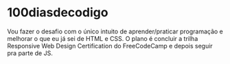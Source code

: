 # 100diasdecodigo
Vou fazer o desafio com o único intuito de aprender/praticar programação e melhorar o que eu já sei de HTML e CSS. O plano é concluir a trilha Responsive Web Design Certification do FreeCodeCamp e depois seguir pra parte de JS.
